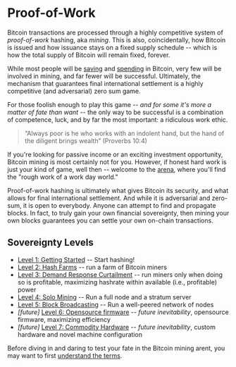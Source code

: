 <!--

Lord Jesus Christ
Son of God
Have mercy on me, a sinner

Grant me wisdom and guidance to speak the truth

-->
# Proof-of-Work

Bitcoin transactions are processed through
 a highly competitive system of
 *proof-of-work* hashing, aka *mining*.
This is also, coincidentally, how Bitcoin
 is issued and how issuance stays on
 a fixed supply schedule -- which is how the total supply of Bitcoin will remain fixed, forever.

While most people will be
 [saving](../saving/)
 and
 [spending](../commerce) in Bitcoin,
 very few will be involved
 in mining, and far fewer will be successful.
Ultimately, the mechanism that guarantees
 final international settlement is a
 highly competitive (and adversarial)
 zero sum game.

For those foolish enough to play this game
 -- *and for some it's more a matter of fate than want* --
 the only way to be successful is a
 combination of competence, luck, and
 by far the most important: a ridiculous 
 work ethic.

> “Always poor is he who works with an indolent hand, but the hand of the diligent brings wealth” (Proverbs 10:4)

If you're looking for passive income or an exciting investment opportunity,
 Bitcoin mining is most certainly not
 for you.
However, if honest hard work is just your kind of game, well then -- welcome to the
 [arena](https://en.wikipedia.org/wiki/Citizenship_in_a_Republic), where you'll find the "rough work of a work day world."

Proof-of-work hashing is ultimately what gives Bitcoin its security, and what allows for final international settlement.
And while it is adversarial and zero-sum, it is open to everybody.
Anyone can attempt to find and propagate blocks.
In fact, to truly gain your own financial sovereignty, then mining your own blocks guarantees you can settle your own on-chain transactions.


## Sovereignty Levels

* [Level 1: Getting Started](sovereignty/level-1) -- Start hashing!
* [Level 2: Hash Farms](sovereignty/level-2) -- run a farm of Bitcoin miners
* [Level 3: Demand Response Curtailment](sovereignty/level-3) -- run miners only when doing so is profitable, maximizing hashrate within available (i.e., profitable) power
* [Level 4: Solo Mining](sovereignty/level-4) -- Run a full node and a stratum server
* [Level 5: Block Broadcasting](sovereignty/level-5) -- Run a well-peered network of nodes
* *[future]* [Level 6: Opensource firmware](sovereignty/level-6) -- *future inevitability*, opensource firmware, maximizing efficiency 
* *[future]* [Level 7: Commodity Hardware](sovereignty/level-7) -- *future inevitability*, custom hardware and novel machine configuration 

Before diving in and daring to test your fate in the Bitcoin mining arent, you may want to first
 [understand the terms](understand-the-terms.md).









 

